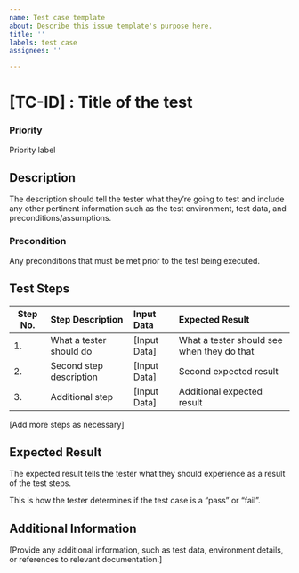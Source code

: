 ```yaml
---
name: Test case template
about: Describe this issue template's purpose here.
title: ''
labels: test case
assignees: ''

---
```


# [TC-ID] : Title of the test

### Priority

Priority label

## Description

The description should tell the tester what they’re going to test and include any other pertinent information such as
the test environment, test data, and preconditions/assumptions.

### Precondition

Any preconditions that must be met prior to the test being executed.

## Test Steps

| Step No. | Step Description        | Input Data    | Expected Result                            |
|----------|:------------------------|:--------------|:-------------------------------------------|
| 1.       | What a tester should do | [Input Data]  | What a tester should see when they do that |
| 2.       | Second step description | [Input Data]  | Second expected result                     |
| 3.       | Additional step         | [Input Data]  | Additional expected result                 |
   [Add more steps as necessary]

## Expected Result

The expected result tells the tester what they should experience as a result of the test steps.

This is how the tester determines if the test case is a “pass” or “fail”.

## Additional Information

[Provide any additional information, such as test data, environment details, or references to relevant documentation.]


